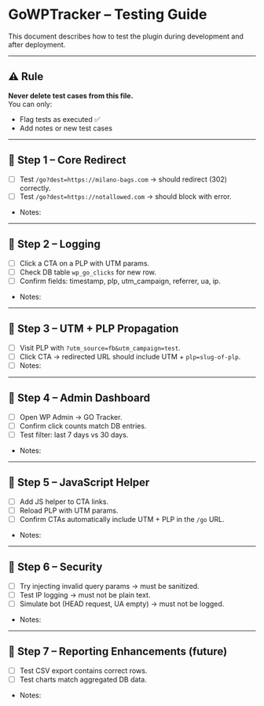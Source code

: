 # GoWPTracker – Testing Guide

This document describes how to test the plugin during development and after deployment.

---

## ⚠️ Rule
**Never delete test cases from this file.**  
You can only:
- Flag tests as executed ✅  
- Add notes or new test cases  

---

## 🧪 Step 1 – Core Redirect
- [ ] Test `/go?dest=https://milano-bags.com` → should redirect (302) correctly.  
- [ ] Test `/go?dest=https://notallowed.com` → should block with error.  
- Notes:  

---

## 🧪 Step 2 – Logging
- [ ] Click a CTA on a PLP with UTM params.  
- [ ] Check DB table `wp_go_clicks` for new row.  
- [ ] Confirm fields: timestamp, plp, utm_campaign, referrer, ua, ip.  
- Notes:  

---

## 🧪 Step 3 – UTM + PLP Propagation
- [ ] Visit PLP with `?utm_source=fb&utm_campaign=test`.  
- [ ] Click CTA → redirected URL should include UTM + `plp=slug-of-plp`.  
- [ ] Notes:  

---

## 🧪 Step 4 – Admin Dashboard
- [ ] Open WP Admin → GO Tracker.  
- [ ] Confirm click counts match DB entries.  
- [ ] Test filter: last 7 days vs 30 days.  
- Notes:  

---

## 🧪 Step 5 – JavaScript Helper
- [ ] Add JS helper to CTA links.  
- [ ] Reload PLP with UTM params.  
- [ ] Confirm CTAs automatically include UTM + PLP in the `/go` URL.  
- Notes:  

---

## 🧪 Step 6 – Security
- [ ] Try injecting invalid query params → must be sanitized.  
- [ ] Test IP logging → must not be plain text.  
- [ ] Simulate bot (HEAD request, UA empty) → must not be logged.  
- Notes:  

---

## 🧪 Step 7 – Reporting Enhancements (future)
- [ ] Test CSV export contains correct rows.  
- [ ] Test charts match aggregated DB data.  
- Notes:  
